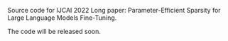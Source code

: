 Source code for IJCAI 2022 Long paper: Parameter-Efficient Sparsity for Large Language Models Fine-Tuning.

The code will be released soon.
